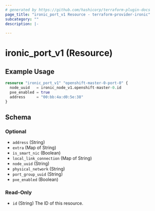 ```yaml
---
# generated by https://github.com/hashicorp/terraform-plugin-docs
page_title: "ironic_port_v1 Resource - terraform-provider-ironic"
subcategory: ""
description: |-
  
---
```


# ironic_port_v1 (Resource)



## Example Usage

```terraform
resource "ironic_port_v1" "openshift-master-0-port-0" {
  node_uuid   = ironic_node_v1.openshift-master-0.id
  pxe_enabled = true
  address     = "00:bb:4a:d0:5e:38"
}
```

<!-- schema generated by tfplugindocs -->
## Schema

### Optional

- `address` (String)
- `extra` (Map of String)
- `is_smart_nic` (Boolean)
- `local_link_connection` (Map of String)
- `node_uuid` (String)
- `physical_network` (String)
- `port_group_uuid` (String)
- `pxe_enabled` (Boolean)

### Read-Only

- `id` (String) The ID of this resource.
